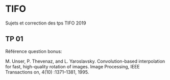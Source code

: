 # TIFO
Sujets et correction des tps TIFO 2019

## TP 01

Référence question bonus:

M. Unser, P. Thevenaz, and L. Yaroslavsky. Convolution-based 
interpolation for fast, high-quality rotation of images. 
Image Processing, IEEE Transactions on, 4(10) :1371–1381, 1995.


